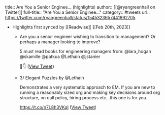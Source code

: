 title:: Are You a Senior Enginee... (highlights)
author:: [[@ryangreenhall on Twitter]]
full-title:: "Are You a Senior Enginee..."
category:: #tweets
url:: https://twitter.com/ryangreenhall/status/1545323657441992705

- Highlights first synced by [[Readwise]] [[Feb 20th, 2023]]
	- Are you a senior engineer wishing to transition to management? Or perhaps a manager looking to improve? 
	  
	  5 must read books for engineering managers from: 
	  @lara_hogan @skamille @patkua @Lethain @jstanier 
	  
	  🧵👇 ([View Tweet](https://twitter.com/ryangreenhall/status/1545323657441992705))
	- 3/ Elegant Puzzles by @Lethain 
	  
	  Demonstrates a very systematic approach to EM. If you are new to running a reasonably sized org and making key decisions around org structure, on call policy, hiring process etc...this one is for you.
	  
	  https://t.co/n7L8h3VKqI ([View Tweet](https://twitter.com/ryangreenhall/status/1545323663041380352))